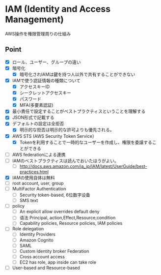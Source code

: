 # IAM (Identity and Access Management)
AWS操作を権限管理周りの仕組み

## Point
- [X] ロール、ユーザー、グループの違い
- [X] 暗号化
  - [X] 暗号化されIAMは鍵を持つ人以外で共有することができない
- [X] IAMで使う認証情報の種類について
  - [X] アクセスキーID
  - [X] シークレットアクセスキー
  - [X] パスワード
  - [X] MFA(多要素認証)
- [X] 最小責任で設定することがベストプラクティスということを理解する
- [X] JSON形式で記載する
- [X] デフォルトの設定は全拒否
  - [X] 明示的な拒否は明示的な許可よりも優先される。
- [X] AWS STS (AWS Security Token Service）
  - [X] Tokenを利用することで一時的なユーザーを作成し、権限を委譲することができる
- [ ] AWS federationによる連携
- [ ] IAMのベストプラクティスは読んでおいたほうがよい。
  - [ ] http://docs.aws.amazon.com/ja_jp/IAM/latest/UserGuide/best-practices.html
- [X] IAMの使用自体は無料
- [ ] root account, user, group
- [ ] MultiFactor Authentication 
  - [ ] Security token-based, 6位数字设备
  - [ ] SMS text
- [ ] policy 
  - [ ] An explicit allow overrides default deny
  - [ ] 语法 Principal, action,Effect,Resource,condition
  - [ ] Capability policies, Resource policies, IAM policies
- [ ] Role delegation 
  - [ ] Identity Providers
  - [ ] Amazon Cognito
  - [ ] SAML
  - [ ] Custom Identity broker Federation
  - [ ] Cross account access
  - [ ] EC2 has role, app inside can take role
- [ ] User-based and Resource-based